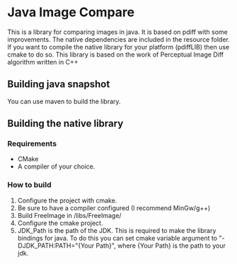 # Java Image Compare

This is a library for comparing images in java. It is based on pdiff with some improvements.
The native dependencies are included in the resource folder. If you want to compile the native library for your platform (pdiffLIB) then use cmake to do so.
This library is based on the work of Perceptual Image Diff algorithm written in C++

## Building java snapshot
You can use maven to build the library.

## Building the native library
### Requirements
* CMake
* A compiler of your choice.

### How to build
1. Configure the project with cmake. 
2. Be sure to have a compiler configured (I recommend MinGw/g++)
3. Build FreeImage in /libs/FreeImage/
4. Configure the cmake project.
  1. JDK_Path is the path of the JDK. This is required to make the library bindings for java. To do this you can set cmake variable argument to "-DJDK_PATH:PATH="{Your Path}", where {Your Path} is the path to your jdk.

